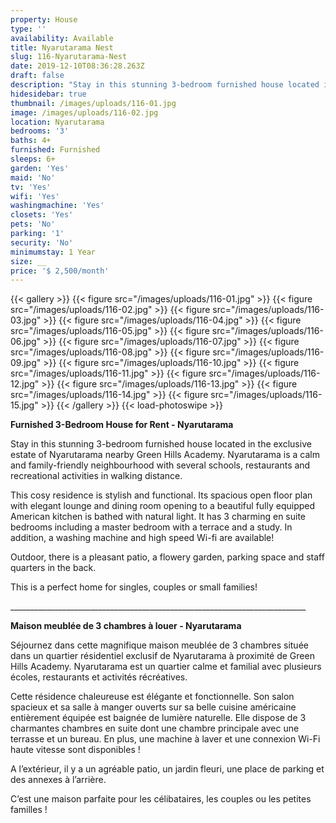 ```yaml
---
property: House
type: ''
availability: Available
title: Nyarutarama Nest
slug: 116-Nyarutarama-Nest
date: 2019-12-10T08:36:28.263Z
draft: false
description: "Stay in this stunning 3-bedroom furnished house located in the exclusive estate of Nyarutarama nearby Green Hills Academy. Nyarutarama is a calm and family-friendly neighbourhood with several schools, restaurants and recreational activities in walking distance.\L"
hidesidebar: true
thumbnail: /images/uploads/116-01.jpg
image: /images/uploads/116-02.jpg
location: Nyarutarama
bedrooms: '3'
baths: 4+
furnished: Furnished
sleeps: 6+
garden: 'Yes'
maid: 'No'
tv: 'Yes'
wifi: 'Yes'
washingmachine: 'Yes'
closets: 'Yes'
pets: 'No'
parking: '1'
security: 'No'
minimumstay: 1 Year
size: __
price: '$ 2,500/month'
---
```

{{< gallery >}}{{< figure src="/images/uploads/116-01.jpg" >}}{{< figure src="/images/uploads/116-02.jpg" >}}{{< figure src="/images/uploads/116-03.jpg" >}}{{< figure src="/images/uploads/116-04.jpg" >}}{{< figure src="/images/uploads/116-05.jpg" >}}{{< figure src="/images/uploads/116-06.jpg" >}}{{< figure src="/images/uploads/116-07.jpg" >}}{{< figure src="/images/uploads/116-08.jpg" >}}{{< figure src="/images/uploads/116-09.jpg" >}}{{< figure src="/images/uploads/116-10.jpg" >}}{{< figure src="/images/uploads/116-11.jpg" >}}{{< figure src="/images/uploads/116-12.jpg" >}}{{< figure src="/images/uploads/116-13.jpg" >}}{{< figure src="/images/uploads/116-14.jpg" >}}{{< figure src="/images/uploads/116-15.jpg" >}}{{< /gallery >}}{{< load-photoswipe >}}

**Furnished 3-Bedroom House for Rent - Nyarutarama**

Stay in this stunning 3-bedroom furnished house located in the exclusive estate of Nyarutarama nearby Green Hills Academy. Nyarutarama is a calm and family-friendly neighbourhood with several schools, restaurants and recreational activities in walking distance. 

This cosy residence is stylish and functional. Its spacious open floor plan with elegant lounge and dining room opening to a beautiful fully equipped American kitchen is bathed with natural light. It has 3 charming en suite bedrooms including a master bedroom with a terrace and a study. In addition, a washing machine and high speed Wi-fi are available!

Outdoor, there is a pleasant patio, a flowery garden, parking space and staff quarters in the back.

This is a perfect home for singles, couples or small families!

\_\_\_\_\_\_\_\_\_\_\_\_\_\_\_\_\_\_\_\_\_\_\_\_\_\_\_\_\_\_\_\_\_\_\_\_\_\_\_\_\_\_\_\_\_\_\_\_\_\_\_\_\_\_\_\_\_\_\_\_\_\_\_\_\_\_\_\_\_\_\_\_\_\_

**Maison meublée de 3 chambres à louer - Nyarutarama**

Séjournez dans cette magnifique maison meublée de 3 chambres située dans un quartier résidentiel exclusif de Nyarutarama à proximité de Green Hills Academy. Nyarutarama est un quartier calme et familial avec plusieurs écoles, restaurants et activités récréatives.

Cette résidence chaleureuse est élégante et fonctionnelle. Son salon spacieux et sa salle à manger ouverts sur sa belle cuisine américaine entièrement équipée est baignée de lumière naturelle. Elle dispose de 3 charmantes chambres en suite dont une chambre principale avec une terrasse et un bureau. En plus, une machine à laver et une connexion Wi-Fi haute vitesse sont disponibles !

A l’extérieur, il y a un agréable patio, un jardin fleuri, une place de parking et des annexes à l’arrière.

C’est une maison parfaite pour les célibataires, les couples ou les petites familles !
